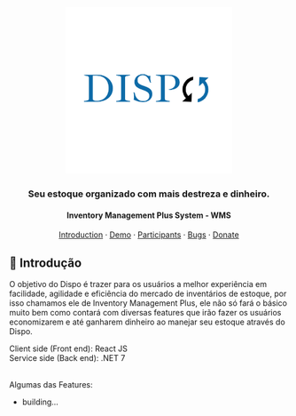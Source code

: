 <p align="center"><img src="https://github.com/Dispo-Empresa/Dispo-Client/blob/master/src/assets/DispoLogo.png" alt="Open Source Point of Sale Logo" width="auto" height="300" width="300"></p>
<h3 align="center">Seu estoque organizado com mais destreza e dinheiro.</h3>
<h4 align="center">Inventory Management Plus System - WMS</h4>

<p align="center">
  <a href="#-introduction">Introduction</a> · <a href="#-live-demo">Demo</a> ·
  <a href="#-participants">Participants</a> · <a href="#-reporting-bugs">Bugs</a> ·
  <a href="#-keep-the-machine-running">Donate</a>
</p>

## 👋 Introdução

  O objetivo do Dispo é trazer para os usuários a melhor experiência em facilidade, agilidade e eficiência do mercado de inventários de estoque, por isso chamamos ele de Inventory Management Plus, ele não só fará o básico muito bem como contará com diversas features que irão fazer os usuários economizarem e até ganharem dinheiro ao manejar seu estoque através do Dispo.

Client side (Front end): React JS <br>
Service side (Back end): .NET 7 <br><br>

Algumas das Features:

- building...
